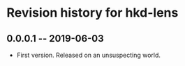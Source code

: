 # Revision history for hkd-lens

## 0.0.0.1 -- 2019-06-03

* First version. Released on an unsuspecting world.
